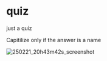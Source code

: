 # quiz
just a quiz




Capitilize only if the answer is a name

![250221_20h43m42s_screenshot](https://github.com/user-attachments/assets/611e999c-8d28-4d45-b73f-060b53678df3)
